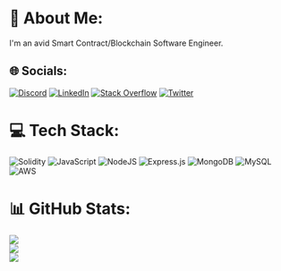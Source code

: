 # 💫 About Me:
I'm an avid Smart Contract/Blockchain Software Engineer.


## 🌐 Socials:
[![Discord](https://img.shields.io/badge/Discord-%237289DA.svg?logo=discord&logoColor=white)](https://discord.gg/vaikr) [![LinkedIn](https://img.shields.io/badge/LinkedIn-%230077B5.svg?logo=linkedin&logoColor=white)](https://linkedin.com/in/vaikr14) [![Stack Overflow](https://img.shields.io/badge/-Stackoverflow-FE7A16?logo=stack-overflow&logoColor=white)](https://stackoverflow.com/users/23065111) [![Twitter](https://img.shields.io/badge/Twitter-%231DA1F2.svg?logo=Twitter&logoColor=white)](https://twitter.com/Vaikr14) 

# 💻 Tech Stack:
![Solidity](https://img.shields.io/badge/Solidity-%23363636.svg?style=for-the-badge&logo=solidity&logoColor=white) ![JavaScript](https://img.shields.io/badge/javascript-%23323330.svg?style=for-the-badge&logo=javascript&logoColor=%23F7DF1E) ![NodeJS](https://img.shields.io/badge/node.js-6DA55F?style=for-the-badge&logo=node.js&logoColor=white) ![Express.js](https://img.shields.io/badge/express.js-%23404d59.svg?style=for-the-badge&logo=express&logoColor=%2361DAFB) ![MongoDB](https://img.shields.io/badge/MongoDB-%234ea94b.svg?style=for-the-badge&logo=mongodb&logoColor=white) ![MySQL](https://img.shields.io/badge/mysql-%2300000f.svg?style=for-the-badge&logo=mysql&logoColor=white) ![AWS](https://img.shields.io/badge/AWS-%23FF9900.svg?style=for-the-badge&logo=amazon-aws&logoColor=white)
# 📊 GitHub Stats:
![](https://github-readme-stats.vercel.app/api?username=Vaik14&theme=dark&hide_border=false&include_all_commits=true&count_private=true)<br/>
![](https://github-readme-streak-stats.herokuapp.com/?user=Vaik14&theme=dark&hide_border=false)<br/>
![](https://github-readme-stats.vercel.app/api/top-langs/?username=Vaik14&theme=dark&hide_border=false&include_all_commits=true&count_private=true&layout=compact)


<!-- Proudly created with GPRM ( https://gprm.itsvg.in ) -->
